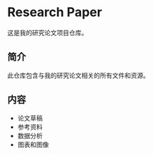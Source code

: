 # Research Paper

这是我的研究论文项目仓库。

## 简介

此仓库包含与我的研究论文相关的所有文件和资源。

## 内容

- 论文草稿
- 参考资料
- 数据分析
- 图表和图像 